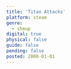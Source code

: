 ```yaml
---
title: 'Titan Attacks'
platform: steam
genre:
  - shmup
digital: true
physical: false
guide: false
pending: false
posted: 2000-01-01
---
```

